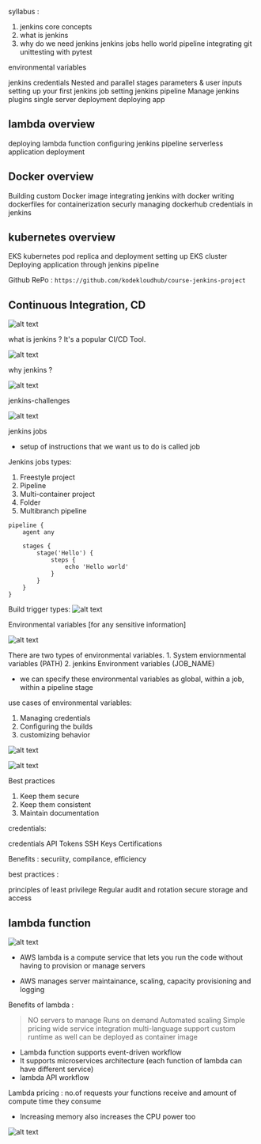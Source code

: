 syllabus :

1. jenkins core concepts
2. what is jenkins 
3. why do we need jenkins
 jenkins jobs
 hello world pipeline
 integrating git
 unittesting with pytest

 environmental variables

 jenkins credentials
 Nested and parallel stages
 parameters & user inputs 
 setting up your first jenkins job
 setting jenkins pipeline
 Manage jenkins plugins
 single server deployment
 deploying app

 ## lambda overview
 deploying lambda function
 configuring jenkins pipeline
 serverless application deployment

 ## Docker overview
 Building custom Docker image
 integrating jenkins with docker
 writing dockerfiles for containerization
securly managing dockerhub credentials in jenkins

## kubernetes overview
EKS
kubernetes pod
replica and deployment
setting up EKS cluster
Deploying application through jenkins pipeline


Github RePo : `https://github.com/kodekloudhub/course-jenkins-project`

## Continuous Integration, CD

![alt text](image-1.png)

what is jenkins ? It's a popular CI/CD Tool.

![alt text](image-2.png)

why jenkins ?

![alt text](image-3.png)

jenkins-challenges

![alt text](image-4.png)

jenkins jobs
- setup of instructions that we want us to do is called job

Jenkins jobs types:

1. Freestyle project
2. Pipeline
3. Multi-container project
4. Folder
5. Multibranch pipeline

```jenkinsfile
pipeline {
    agent any

    stages {
        stage('Hello') {
            steps {
                echo 'Hello world'
            }
        }
    }
}

```

Build trigger types:
![alt text](image-5.png)

Environmental variables [for any sensitive information]

![alt text](image-6.png)

There are two types of environmental variables. 1. System enviornmental variables (PATH) 2. jenkins Environment variables (JOB_NAME)

- we can specify these environmental variables as global, within a job, within a pipeline stage

use cases of environmental variables:
1. Managing credentials
2. Configuring the builds
3. customizing behavior

![alt text](image-7.png)


![alt text](image-8.png)


Best practices

1. Keep them secure
2. Keep them consistent
3. Maintain documentation

credentials:

credentials
API Tokens
SSH Keys
Certifications

Benefits : securiity, compilance, efficiency

best practices :

principles of least privilege
Regular audit and rotation
secure storage and access


## lambda function
![alt text](image-9.png)

- AWS lambda is a compute service that lets you run the code without having to provision or manage servers

- AWS manages server maintainance, scaling, capacity provisioning and logging

Benefits of lambda :
> NO servers to manage
> Runs on demand
> Automated scaling
> Simple pricing
> wide service integration
> multi-language support
> custom runtime as well
> can be deployed as container image

- Lambda function supports event-driven workflow
- It supports microservices architecture (each function of lambda can have different service)
- lambda API workflow

Lambda pricing : no.of requests your functions receive and amount of compute time they consume
- Increasing memory also increases the CPU power too

![alt text](image-10.png)